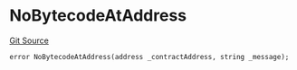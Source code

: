 # NoBytecodeAtAddress
[Git Source](https://github.com/thrackle-io/forte-rules-engine/blob/5026b0b8ff56953bd0f2675bfc42f5fa45097500/src/protocol/economic/ruleProcessor/RuleProcessorDiamondLib.sol)


```solidity
error NoBytecodeAtAddress(address _contractAddress, string _message);
```

